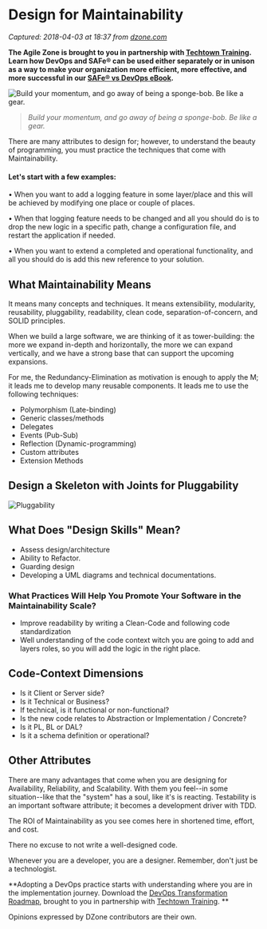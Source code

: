 # Design for Maintainability

_Captured: 2018-04-03 at 18:37 from [dzone.com](https://dzone.com/articles/design-for-maintainability?edition=371203&utm_source=Zone%20Newsletter&utm_medium=email&utm_campaign=agile%202018-04-03)_

**The Agile Zone is brought to you in partnership with [Techtown Training](https://dzone.com/go?i=275424&u=http%3A%2F%2Ftechtowntraining.com%2F%3Futm_source%3Ddzone%26utm_medium%3Dfooter). Learn how DevOps and SAFe® can be used either separately or in unison as a way to make your organization more efficient, more effective, and more successful in our [SAFe® vs DevOps eBook](https://dzone.com/go?i=275424&u=http%3A%2F%2Fpages.aspeinc.com%2FSAFe-vs-DevOps.html%3Futm_source%3Ddzone%26utm_medium%3Dfooter%26utm_campaign%3Dsafe_vs_devops%26utm_content%3Debook).**

![Build your momentum, and go away of being a sponge-bob. Be like a gear.](https://dzone.com/storage/temp/8518884-maxresdefault.jpg)

> _Build your momentum, and go away of being a sponge-bob. Be like a gear._

There are many attributes to design for; however, to understand the beauty of programming, you must practice the techniques that come with Maintainability.

#### Let's start with a few examples:

• When you want to add a logging feature in some layer/place and this will be achieved by modifying one place or couple of places.

• When that logging feature needs to be changed and all you should do is to drop the new logic in a specific path, change a configuration file, and restart the application if needed.

• When you want to extend a completed and operational functionality, and all you should do is add this new reference to your solution.

## What Maintainability Means

It means many concepts and techniques. It means extensibility, modularity, reusability, pluggability, readability, clean code, separation-of-concern, and SOLID principles.

When we build a large software, we are thinking of it as tower-building: the more we expand in-depth and horizontally, the more we can expand vertically, and we have a strong base that can support the upcoming expansions.

For me, the Redundancy-Elimination as motivation is enough to apply the M; it leads me to develop many reusable components. It leads me to use the following techniques:

  * Polymorphism (Late-binding)
  * Generic classes/methods
  * Delegates
  * Events (Pub-Sub)
  * Reflection (Dynamic-programming)
  * Custom attributes
  * Extension Methods

## Design a Skeleton with Joints for Pluggability

![Pluggability](https://media.licdn.com/dms/image/C5612AQEPp7oTNo8QBQ/article-inline_image-shrink_1000_1488/0?e=2120407200&v=alpha&t=moUynGcSqZWJVaVKd9W73_P08hmgQ190s0kLlfZzUVo)

## What Does "Design Skills" Mean?

  * Assess design/architecture
  * Ability to Refactor.
  * Guarding design
  * Developing a UML diagrams and technical documentations.

### What Practices Will Help You Promote Your Software in the Maintainability Scale?

  * Improve readability by writing a Clean-Code and following code standardization
  * Well understanding of the code context witch you are going to add and layers roles, so you will add the logic in the right place.

## Code-Context Dimensions

  * Is it Client or Server side?
  * Is it Technical or Business?
  * If technical, is it functional or non-functional?
  * Is the new code relates to Abstraction or Implementation / Concrete?
  * Is it PL, BL or DAL?
  * Is it a schema definition or operational?

## Other Attributes

There are many advantages that come when you are designing for Availability, Reliability, and Scalability. With them you feel--in some situation--like that the "system" has a soul, like it's is reacting. Testability is an important software attribute; it becomes a development driver with TDD.

The ROI of Maintainability as you see comes here in shortened time, effort, and cost.

There no excuse to not write a well-designed code.

Whenever you are a developer, you are a designer. Remember, don't just be a technologist.

**Adopting a DevOps practice starts with understanding where you are in the implementation journey. Download the [DevOps Transformation Roadmap](https://dzone.com/go?i=266427&u=http%3A%2F%2Fpages.techtowntraining.com%2FDevOpsRoadmapDzone_DevOpsTransformationRoadmap.html%3Futm_source%3Ddzone%26utm_medium%3Dheader%26utm_campaign%3Ddevops-transformation), brought to you in partnership with [Techtown Training](https://dzone.com/go?i=266427&u=http%3A%2F%2Fwww.techtowntraining.com%2F). **

Opinions expressed by DZone contributors are their own.

